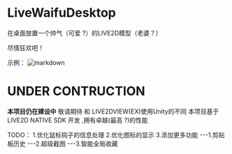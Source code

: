 # LiveWaifuDesktop
在桌面放置一个帅气（可爱 ?）的LIVE2D模型（老婆？）

尽情狂欢吧！

示例：
![markdown](https://github.com/yuhuison/LiveWaifuDesktop/blob/master/exp.png)
# UNDER CONTRUCTION
**本项目仍在建设中**
敬请期待
和 LIVE2DVIEW(EX)使用Unity的不同
本项目基于 LIVE2D NATIVE SDK 开发 ,拥有卓越(最高 ?)的性能

TODO：
1.优化鼠标钩子的信息处理
2.优化图标的显示
3.添加更多功能
---1.剪贴板历史
---2.超级截图
---3.智能全局收藏
